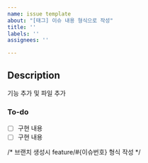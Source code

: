 ```yaml
---
name: issue template
about: "[태그] 이슈 내용 형식으로 작성"
title: ''
labels: ''
assignees: ''

---
```


## Description

기능 추가 및 파일 추가

### To-do

- [ ] 구현 내용
- [ ] 구현 내용

/* 브랜치 생성시 feature/#{이슈번호} 형식 작성 */
